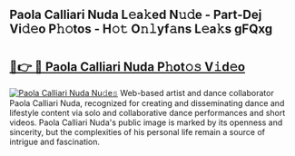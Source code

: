 ## Paola Calliari Nuda L𝚎a𝚔ed N𝚞𝚍e - Part-Dej Vi𝚍𝚎o P𝚑𝚘tos - H𝚘𝚝 O𝚗𝚕yf𝚊ns L𝚎a𝚔s gFQxg

# <h2><a href="http://kfe1w8.oniu.top/?m=Paola+Calliari+Nuda">🔗👉 🔴 Paola Calliari Nuda P𝚑ot𝚘𝚜 V𝚒d𝚎o</a></h2>

[![Paola Calliari Nuda Nu𝚍e𝚜](https://i.imgur.com/0qMVB7G.gif)](http://kfe1w8.oniu.top/?m=Paola+Calliari+Nuda)
Web-based artist and dance collaborator Paola Calliari Nuda, recognized for creating and disseminating dance and lifestyle content via solo and collaborative dance performances and short videos. Paola Calliari Nuda's public image is marked by its openness and sincerity, but the complexities of his personal life remain a source of intrigue and fascination.  
